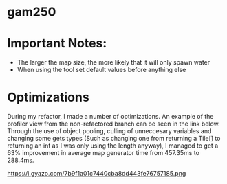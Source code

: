 # gam250

# Important Notes:

- The larger the map size, the more likely that it will only spawn water
- When using the tool set default values before anything else

# Optimizations

During my refactor, I made a number of optimizations. An example of the profiler view from the non-refactored branch can be seen in the link below. Through the use of object pooling, culling of unneccesary variables and changing some gets types (Such as changing one from returning a Tile[] to returning an int as I was only using the length anyway), I managed to get a 63% improvement in average map generator time from 457.35ms to 288.4ms.

https://i.gyazo.com/7b9f1a01c7440cba8dd443fe76757185.png

